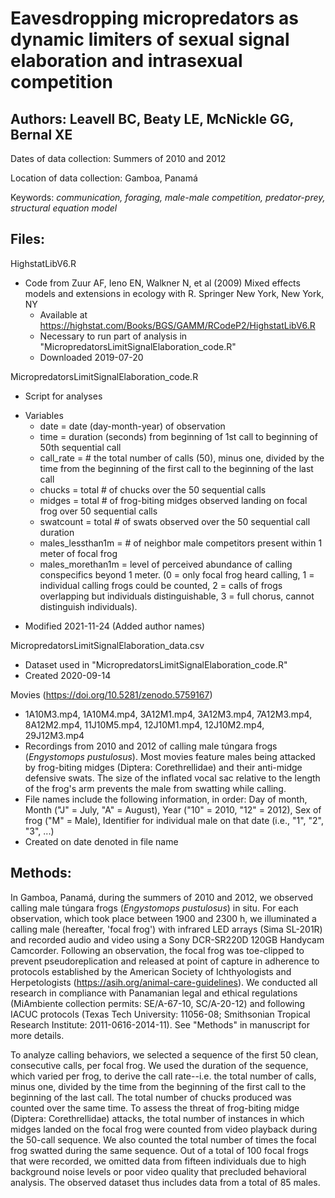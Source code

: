 # Eavesdropping micropredators as dynamic limiters of sexual signal elaboration and intrasexual competition
## Authors: Leavell BC, Beaty LE, McNickle GG, Bernal XE

Dates of data collection: Summers of 2010 and 2012

Location of data collection: Gamboa, Panamá

Keywords: _communication, foraging, male-male competition, predator-prey, structural equation model_

## Files:
HighstatLibV6.R
*   Code from Zuur AF, Ieno EN, Walkner N, et al (2009) Mixed effects models and extensions in ecology with R. Springer New York, New York, NY
    -   Available at https://highstat.com/Books/BGS/GAMM/RCodeP2/HighstatLibV6.R
    -   Necessary to run part of analysis in "MicropredatorsLimitSignalElaboration_code.R"
    -   Downloaded 2019-07-20

MicropredatorsLimitSignalElaboration_code.R
-   Script for analyses
*   Variables
    -   date = date (day-month-year) of observation
    -   time = duration (seconds) from beginning of 1st call to beginning of 50th sequential call
    -   call_rate = # the total number of calls (50), minus one, divided by the time from the beginning of the first call to the beginning of the last call 
    -   chucks = total # of chucks over the 50 sequential calls
    -   midges = total # of frog-biting midges observed landing on focal frog over 50 sequential calls  
    -   swatcount = total # of swats observed over the 50 sequential call duration
    -   males_lessthan1m = # of neighbor male competitors present within 1 meter of focal frog
    -   males_morethan1m = level of perceived abundance of calling conspecifics beyond 1 meter. (0 = only focal frog heard calling, 1 = individual calling frogs could be counted, 2 = calls of frogs overlapping but individuals distinguishable, 3 = full chorus, cannot distinguish individuals).
-   Modified 2021-11-24 (Added author names)

MicropredatorsLimitSignalElaboration_data.csv
-   Dataset used in "MicropredatorsLimitSignalElaboration_code.R"
-   Created 2020-09-14

Movies (https://doi.org/10.5281/zenodo.5759167)
-   1A10M3.mp4, 1A10M4.mp4, 3A12M1.mp4, 3A12M3.mp4, 7A12M3.mp4, 8A12M2.mp4, 11J10M5.mp4, 12J10M1.mp4, 12J10M2.mp4, 29J12M3.mp4
-   Recordings from 2010 and 2012 of calling male túngara frogs (*Engystomops pustulosus*). Most movies feature males being attacked by frog-biting midges (Diptera: Corethrellidae) and their anti-midge defensive swats. The size of the inflated vocal sac relative to the length of the frog's arm prevents the male from swatting while calling.
-   File names include the following information, in order: Day of month, Month ("J" = July, "A" = August), Year ("10" = 2010, "12" = 2012), Sex of frog ("M" = Male), Identifier for individual male on that date (i.e., "1", "2", "3", ...)
-   Created on date denoted in file name

## Methods: 
In Gamboa, Panamá, during the summers of 2010 and 2012, we observed calling male túngara frogs (*Engystomops pustulosus*) in situ. For each observation, which took place between 1900 and 2300 h, we illuminated a calling male (hereafter, 'focal frog') with infrared LED arrays (Sima SL-201R) and recorded audio and video using a Sony DCR-SR220D 120GB Handycam Camcorder. Following an observation, the focal frog was toe-clipped to prevent pseudoreplication and released at point of capture in adherence to protocols established by the American Society of Ichthyologists and Herpetologists (<https://asih.org/animal-care-guidelines>). We conducted all research in compliance with Panamanian legal and ethical regulations (MiAmbiente collection permits: SE/A-67-10, SC/A-20-12) and following IACUC protocols (Texas Tech University: 11056-08; Smithsonian Tropical Research Institute: 2011-0616-2014-11). See "Methods" in manuscript for more details.

To analyze calling behaviors, we selected a sequence of the first 50 clean, consecutive calls, per focal frog. We used the duration of the sequence, which varied per frog, to derive the call rate--i.e. the total number of calls, minus one, divided by the time from the beginning of the first call to the beginning of the last call. The total number of chucks produced was counted over the same time. To assess the threat of frog-biting midge (Diptera: Corethrellidae) attacks, the total number of instances in which midges landed on the focal frog were counted from video playback during the 50-call sequence. We also counted the total number of times the focal frog swatted during the same sequence. Out of a total of 100 focal frogs that were recorded, we omitted data from fifteen individuals due to high background noise levels or poor video quality that precluded behavioral analysis. The observed dataset thus includes data from a total of 85 males.
